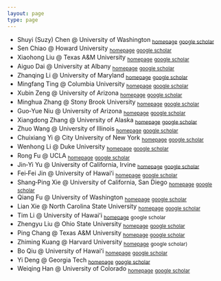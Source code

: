 ```yaml
---
layout: page
type: page
---
```


- Shuyi (Suzy) Chen @ University of Washington <sub>[homepage](https://atmos.uw.edu/faculty-and-research/core-faculty/shuyi-chen)</sub> <sub>[google scholar](https://scholar.google.com/citations?user=LW9-XEYAAAAJ&hl=en)</sub>
- Sen Chiao @ Howard University <sub>[homepage](https://profiles.howard.edu/sen-chiao)</sub> <sub>[google scholar](https://scholar.google.com/citations?user=LiDrBWwAAAAJ&hl=en)</sub>
- Xiaohong Liu @ Texas A&M University <sub>[homepage](https://artsci.tamu.edu/atmos-science/contact/profiles/xiaohong-liu.html)</sub> <sub>[google scholar](https://scholar.google.com/citations?user=OrDCS68AAAAJ&hl=en)</sub>
- Aiguo Dai @ University at Albany <sub>[homepage](https://www.albany.edu/daes/faculty/aiguo-dai)</sub> <sub>[google scholar](https://scholar.google.com/citations?user=KGRvXFsAAAAJ&hl=en)</sub>
- Zhanqing Li @ University of Maryland <sub>[homepage](https://www2.atmos.umd.edu/~zli)</sub> <sub>[google scholar](https://scholar.google.com/citations?user=td1Yf-4AAAAJ&hl=en)</sub>
- Mingfang Ting @ Columbia University <sub>[homepage](https://lamont.columbia.edu/directory/mingfang-ting)</sub> <sub>[google scholar](https://scholar.google.com/citations?user=VPhpWq0AAAAJ&hl=en)</sub>
- Xubin Zeng @ University of Arizona <sub>[homepage](https://sites.google.com/view/xubinzeng)</sub> <sub>[google scholar](https://scholar.google.com/citations?user=1NZy-WwAAAAJ&hl=en)</sub>
- Minghua Zhang @ Stony Brook University <sub>[homepage](https://www.stonybrook.edu/commcms/somas/people/_profiles/minghua-zhang.php)</sub> <sub>[google scholar](https://scholar.google.com/citations?user=OPMH57gAAAAJ&hl=en)</sub>
- Guo‑Yue Niu @ University of Arizona <sub>[homepage](https://has.arizona.edu/person/guo-yue-niu)</sub> <sub>[google scholar](https://scholar.google.com/citations?user=Vxr_xRwAAAAJ&hl=en)</sub>
- Xiangdong Zhang @ University of Alaska <sub>[homepage](https://www.uaf.edu/atmos/faculty/zhang_xiangdong.php)</sub> <sub>[google scholar](https://scholar.google.com/citations?user=0LolwH8AAAAJ&hl=en)</sub>
- Zhuo Wang @ University of Illinois <sub>[homepage](https://climas.illinois.edu/directory/profile/zhuowang)</sub> <sub>[google scholar](https://scholar.google.com/citations?user=Wn9LYk4AAAAJ&hl=en)</sub>
- Chuixiang Yi @ City University of New York <sub>[homepage](https://www.qc.cuny.edu/academics/sees/faculty-research-chuixiang-yi)</sub> <sub>[google scholar](https://scholar.google.com/citations?user=p4L3K7MAAAAJ&hl=en)</sub>
- Wenhong Li @ Duke University <sub>[homepage](https://cee.duke.edu/people/wenhong-li)</sub> <sub>[google scholar](https://scholar.google.com/citations?user=u6ZcTa0AAAAJ&hl=en)</sub>
- Rong Fu @ UCLA <sub>[homepage](https://jifresse.ucla.edu/profile/rong-fu)</sub> <sub>[google scholar](https://scholar.google.com/citations?user=JaOJEp8AAAAJ&hl=en)</sub>
- Jin‑Yi Yu @ University of California, Irvine <sub>[homepage](https://www.ess.uci.edu/~yu)</sub> <sub>[google scholar](https://scholar.google.com/citations?user=1pber9cAAAAJ&hl=en)</sub>
- Fei‑Fei Jin @ University of Hawaiʻi <sub>[homepage](https://www.soest.hawaii.edu/met/Faculty/jff)</sub> <sub>[google scholar](https://scholar.google.com/citations?user=FCRZr0kAAAAJ&hl=en)</sub>
- Shang‑Ping Xie @ University of California, San Diego <sub>[homepage](https://sxie.scrippsprofiles.ucsd.edu)</sub> <sub>[google scholar](https://scholar.google.com/citations?user=vGEx6O0AAAAJ&hl=en)</sub>
- Qiang Fu @ University of Washington <sub>[homepage](https://atmos.uw.edu/faculty-and-research/core-faculty/qiang-fu)</sub> <sub>[google scholar](https://scholar.google.com/citations?user=PF9lCrkAAAAJ&hl=en)</sub>
- Lian Xie @ North Carolina State University <sub>[homepage](https://meas.sciences.ncsu.edu/people/xie)</sub> <sub>[google scholar](https://scholar.google.com/citations?user=S6O0RX8AAAAJ&hl=en)</sub>
- Tim Li @ University of Hawaiʻi <sub>[homepage](https://iprc.soest.hawaii.edu/users/li)</sub> <sub>google scholar</sub>
- Zhengyu Liu @ Ohio State University <sub>[homepage](https://geography.osu.edu/people/liu.7022)</sub> <sub>[google scholar](https://scholar.google.com/citations?user=B_OGuv0AAAAJ&hl=en)</sub>
- Ping Chang @ Texas A&M University <sub>[homepage](https://artsci.tamu.edu/oceanography/contact/profiles/ping-chang.html)</sub> <sub>[google scholar](https://scholar.google.com/citations?user=cIw1NiUAAAAJ&hl=en)</sub>
- Zhiming Kuang @ Harvard University <sub>[homepage](https://eps.harvard.edu/people/zhiming-kuang)</sub> <sub>google scholar)</sub>
- Bo Qiu @ University of Hawaiʻi <sub>[homepage](http://www.soest.hawaii.edu/oceanography/bo)</sub> <sub>[google scholar](https://scholar.google.com/citations?user=SmNjHLoAAAAJ&hl=en)</sub>
- Yi Deng @ Georgia Tech <sub>[homepage](https://eas.gatech.edu/people/deng-yi)</sub> <sub>[google scholar](https://scholar.google.com/citations?user=Ff6qeesAAAAJ&hl=en)</sub>
- Weiqing Han @ University of Colorado <sub>[homepage](https://atoc.colorado.edu/~whan)</sub> <sub>[google scholar](https://scholar.google.com/citations?user=2ACehwUAAAAJ&hl=en)</sub>
